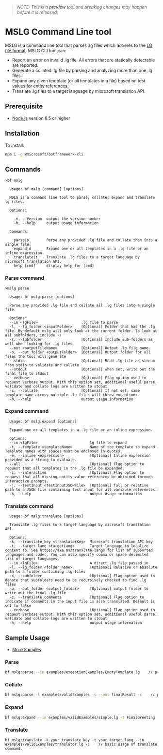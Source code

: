 > *NOTE: This is a **preview** tool and breaking changes may happen before it is released*.

# MSLG Command Line tool
MSLG is a command line tool that parses .lg files which adheres to the [LG file format](https://github.com/Microsoft/BotBuilder-Samples/blob/master/experimental/language-generation/docs/lg-file-format.md). MSLG CLI tool can:
- Report an error on invalid .lg file. All errors that are statically detectable are reported.
- Generate a collated .lg file by parsing and analyzing more than one .lg files.
- Expand any given template (or all templates in a file) based on test values for entity references.
- Translate .lg files to a target language by microsoft translation API.

## Prerequisite

- [Node.js](https://nodejs.org/) version 8.5 or higher

## Installation

To install:
```bash
npm i -g @microsoft/botframework-cli
```

## Commands
```
>bf mslg

  Usage: bf mslg [command] [options]

  MSLG is a command line tool to parse, collate, expand and translate lg files.

  Options:

    -v, --Version  output the version number
    -h, --help     output usage information

  Commands:

    parse|p        Parse any provided .lg file and collate them into a single file.
    expand|d       Expand one or all templates in a .lg file or an inline expression.
    translate|t    Translate .lg files to a target language by microsoft translation API.
    help [cmd]     display help for [cmd]
```

### Parse command

```
>mslg parse

  Usage: bf mslg:parse [options]

  Parse any provided .lg file and collate all .lg files into a single file.

  Options:
  --in <lgFile>                    .lg file to parse
  -l, --lg_folder <inputFolder>    [Optional] Folder that has the .lg file. By default mslg will only look at the current folder. To look at all subfolders, include -s
  -s, --subfolder                  [Optional] Include sub-folders as well when looking for .lg files
  --out <outputFileName>           [Optional] Output .lg file name.
  -o, --out_folder <outputFolder>  [Optional] Output folder for all files the tool will generate
  --stdin                          [Optional] Read .lg file as stream from stdin to validate and collate
  --stdout                         [Optional] when set, write out the final file to stdout
  --verbose                        [Optional] Flag option used to request verbose output. With this option set, additional useful parse, validate and collate logs are written to stdout
  -c, --collate                    [Optional] If not set, same template name across multiple .lg files will throw exceptions.
  -h, --help                       output usage information
  ```

  ### Expand command
```
  Usage: bf mslg:expand [options]

  Expand one or all templates in a .lg file or an inline expression.

  Options:
  --in <lgFile>                        lg file to expand
  -t, --template <templateName>        Name of the template to expand. Template names with spaces must be enclosed in quotes.
  -e, --inline <expression>            [Optional] Inline expression provided as a string to evaluate.
  --all                                [Optional] Flag option to request that all templates in the .lg file be expanded.
  -i, --interactive                    [Optional] Flag option to request that all missing entity value references be obtained through interactive prompts.
  -j, --testInput <testInputJSONFile>  [Optional] full or relative path to a JSON file containing test input for all variable references.
  -h, --help                           output usage information
```

  ### Translate command
```
  Usage: bf mslg:translate [options]

  Translate .lg files to a target language by microsoft translation API.

  Options:
  -k, --translate_key <translatorKey>  Microsoft translation API key
  -t, --target_lang <targetLang>       Target language to localize content to. See https://aka.ms/translate-langs for list of supported languages and codes. You can also specify comma or space delimited list of target languages.
  --in <lgFile>                        A direct .lg file passed in
  -l, --lg_folder <folder_name>        [Optional] Relative or absolute path to a folder containing .lg files
  -s, --subfolder                      [Optional] Flag option used to denote that subfolders need to be recursively checked to find .lg files
  -o, --out_folder <output_folder>     [Optional] output folder to write out the final .lg file
  -c, --translate_comments             [Optional] Flag option to indicate if comments in the input file is also translated. Default is set to false
  --verbose                            [Optional] Flag option used to request verbose output. With this option set, additional useful parse, validate and collate logs are written to stdout
  -h, --help                           output usage information
```

## Sample Usage
- [More Samples](examples/samples.md)

 ### Parse
```bash
bf mslg:parse --in examples/exceptionExamples/EmptyTemplate.lg    // parse the specific lg file.
```

 ### Collate
```bash
bf mslg:parse -l examples/validExamples -s --out finalResult -c    // parse and merge all templates under folder validExamples into single finalResult file.
```

 ### Expand
```bash
bf mslg:expand --in examples/validExamples/simple.lg -t FinalGreeting    // basic usage of expand command.
```
 ### Translate
```
bf mslg:translate -k your_translate_Key -t your_target_lang --in examples/validExamples/translator.lg -c    // basic usage of translate command.
```